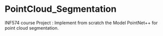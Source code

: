 # PointCloud_Segmentation
INF574 course Project : Implement from scratch the Model PointNet++ for point cloud segmentation. 
